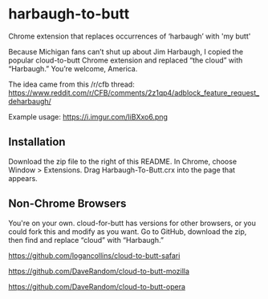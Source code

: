 harbaugh-to-butt
=============

Chrome extension that replaces occurrences of ‘harbaugh’ with 'my butt'

Because Michigan fans can’t shut up about Jim Harbaugh, I copied the popular cloud-to-butt Chrome extension and replaced “the cloud” with “Harbaugh.”  You’re welcome, America. 

The idea came from this /r/cfb thread:  https://www.reddit.com/r/CFB/comments/2z1qp4/adblock_feature_request_deharbaugh/ 

Example usage:  https://i.imgur.com/IiBXxo6.png


Installation
------------

Download the zip file to the right of this README.  In Chrome, choose Window > Extensions.  Drag Harbaugh-To-Butt.crx into the page that appears.

Non-Chrome Browsers
------------

You're on your own.  cloud-for-butt has versions for other browsers, or you could fork this and modify as you want.  Go to GitHub, download the zip, then find and replace “cloud” with “Harbaugh.”  

https://github.com/logancollins/cloud-to-butt-safari

https://github.com/DaveRandom/cloud-to-butt-mozilla

https://github.com/DaveRandom/cloud-to-butt-opera
